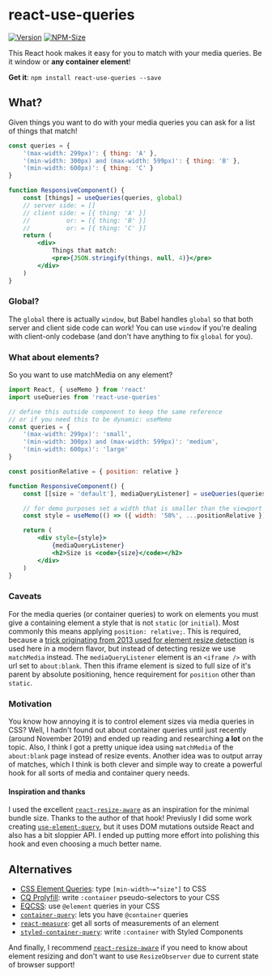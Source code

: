 # react-use-queries
[![Version](https://img.shields.io/npm/v/react-use-queries.svg)](https://www.npmjs.com/package/react-use-queries)
[![NPM-Size](https://flat.badgen.net/bundlephobia/minzip/react-use-queries)](https://www.npmjs.com/package/react-use-queries)

This React hook makes it easy for you to match with your media queries. Be it window or **any container element**!

**Get it**: `npm install react-use-queries --save`

## What?

Given things you want to do with your media queries you can ask for a list of things that match!

```jsx
const queries = {
    '(max-width: 299px)': { thing: 'A' },
    '(min-width: 300px) and (max-width: 599px)': { thing: 'B' },
    '(min-width: 600px)': { thing: 'C' }
}

function ResponsiveComponent() {
    const [things] = useQueries(queries, global)
    // server side: = []
    // client side: = [{ thing: 'A' }]
    //          or: = [{ thing: 'B' }]
    //          or: = [{ thing: 'C' }]
    return (
        <div>
            Things that match:
            <pre>{JSON.stringify(things, null, 4)}</pre>
        </div>
    )
}
```

### Global?

The `global` there is actually `window`, but Babel handles `global` so that both server and client side code can work!
You can use `window` if you're dealing with client-only codebase (and don't have anything to fix `global` for you).

### What about elements?

So you want to use matchMedia on any element?

```jsx
import React, { useMemo } from 'react'
import useQueries from 'react-use-queries'

// define this outside component to keep the same reference
// or if you need this to be dynamic: useMemo
const queries = {
    '(max-width: 299px)': 'small',
    '(min-width: 300px) and (max-width: 599px)': 'medium',
    '(min-width: 600px)': 'large'
}

const positionRelative = { position: relative }

function ResponsiveComponent() {
    const [[size = 'default'], mediaQueryListener] = useQueries(queries)

    // for demo purposes set a width that is smaller than the viewport width
    const style = useMemo(() => ({ width: '50%', ...positionRelative }), [positionRelative])

    return (
        <div style={style}>
            {mediaQueryListener}
            <h2>Size is <code>{size}</code></h2>
        </div>
    )
}
```

### Caveats

For the media queries (or container queries) to work on elements you must give a containing element a style that is not
`static` (or `initial`). Most commonly this means applying `position: relative;`. This is required, because a
[trick originating from 2013 used for element resize detection](http://www.backalleycoder.com/2013/03/18/cross-browser-event-based-element-resize-detection/) is used here in a modern
flavor, but instead of detecting resize we use `matchMedia` instead. The `mediaQueryListener` element is an `<iframe />`
with url set to `about:blank`. Then this iframe element is sized to full size of it's parent by absolute positioning,
hence requirement for `position` other than `static`.

### Motivation

You know how annoying it is to control element sizes via media queries in CSS? Well, I hadn't found out about container
queries until just recently (around November 2019) and ended up reading and researching **a lot** on the topic. Also, I
think I got a pretty unique idea using `matchMedia` of the `about:blank` page instead of resize events. Another idea was
to output array of matches, which I think is both clever and simple way to create a powerful hook for all sorts of media
and container query needs.

#### Inspiration and thanks

I used the excellent [`react-resize-aware`](https://github.com/FezVrasta/react-resize-aware) as an inspiration for the
minimal bundle size. Thanks to the author of that hook! Previusly I did some work creating
[`use-element-query`](https://github.com/Merri/use-element-query), but it uses DOM mutations outside React and also has
a bit sloppier API. I ended up putting more effort into polishing this hook and even choosing a much better name.

## Alternatives

- [CSS Element Queries](http://marcj.github.io/css-element-queries/): type `[min-width~="size"]` to CSS
- [CQ Prolyfill](https://github.com/ausi/cq-prolyfill): write `:container` pseudo-selectors to your CSS
- [EQCSS](https://elementqueries.com/): use `@element` queries in your CSS
- [`container-query`](https://github.com/ZeeCoder/container-query): lets you have `@container` queries
- [`react-measure`](https://www.npmjs.com/package/react-measure): get all sorts of measurements of an element
- [`styled-container-query`](https://www.npmjs.com/package/styled-container-query): write `:container` with Styled
  Components

And finally, I recommend [`react-resize-aware`](https://github.com/FezVrasta/react-resize-aware) if you need to know
about element resizing and don't want to use `ResizeObserver` due to current state of browser support!
